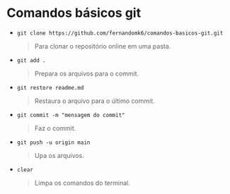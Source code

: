 # Comandos básicos git

- `git clone https://github.com/fernandomk6/comandos-basicos-git.git`
    > Para clonar o repositório online em uma pasta.
- `git add . `
    > Prepara os arquivos para o commit.
- `git restore readme.md`
    > Restaura o arquivo para o último commit.
- `git commit -m "mensagem do commit"`
    > Faz o commit.
- `git push -u origin main`
    > Upa os arquivos.
- `clear` 
    > Limpa os comandos do terminal.

